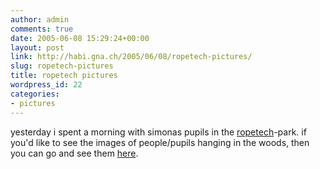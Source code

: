 ```yaml
---
author: admin
comments: true
date: 2005-06-08 15:29:24+00:00
layout: post
link: http://habi.gna.ch/2005/06/08/ropetech-pictures/
slug: ropetech-pictures
title: ropetech pictures
wordpress_id: 22
categories:
- pictures
---
```



yesterday i spent a morning with simonas pupils in the [ropetech](http://www.ropetech.ch/ge/start.asp)-park. if you'd like to see the images of people/pupils hanging in the woods, then you can go and see them [here](http://habi.gna.ch/pics/Ropetech/).

